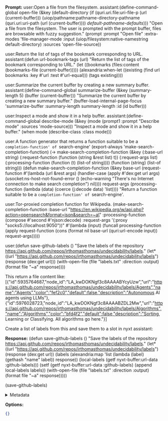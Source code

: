**Prompt:**
user:Open a file from the filesystem.
assistant:(define-command-global open-file
(&key
 (default-directory
  (if (quri.uri.file:uri-file-p (url (current-buffer)))
      (uiop/pathname:pathname-directory-pathname
       (quri.uri:uri-path (url (current-buffer))))
      *default-pathname-defaults*)))
"Open a file from the filesystem.
The user is prompted with the prompt buffer, files are browsable with
fuzzy suggestion."
(prompt :prompt "Open file" :extra-modes 'file-manager-mode :input
        (uiop/filesystem:native-namestring default-directory) :sources
        'open-file-source))


user:Return the list of tags of the bookmark corresponding to URL.
assistant:(defun url-bookmark-tags (url)
"Return the list of tags of the bookmark corresponding to URL."
(let ((bookmarks (files:content (bookmarks-file (current-buffer)))))
(alexandria:when-let ((existing
                       (find url bookmarks :key #'url :test #'url-equal)))
  (tags existing))))


user:Summarize the current buffer by creating a new summary buffer.
assistant:(define-command-global summarize-buffer
(&key (summary-length 5) (buffer (current-buffer)))
"Summarize the current buffer by creating a new summary buffer."
(buffer-load-internal-page-focus 'summarize-buffer :summary-length
                                summary-length :id (id buffer)))

user:Inspect a mode and show it in a help buffer.
assistant:(define-command-global describe-mode
(&key (mode (prompt1 :prompt "Describe mode" :sources 'mode-source)))
"Inspect a mode and show it in a help buffer."
(when mode (describe-class :class mode)))



user:A function generator that returns a function suitable to be a `completion-function' of `search-engine'
(export-always 'make-search-completion-function)
(-> make-search-completion-function
    (&key (:base-url string)
          (:request-function (function (string &rest list) t))
          (:request-args list)
          (:processing-function (function (t) (list-of string))))
    (function (string) (list-of string)))
(defun make-search-completion-function (&key base-url
                                          (request-function
                                          #'(lambda (url &rest args)
                                              (handler-case (apply #'dex:get url args)
                                                (usocket:ns-host-not-found-error ()
                                                  (echo-warning "There's no Internet connection to make search completion")
                                                  nil))))
                                          request-args
                                          (processing-function (lambda (data) (coerce (j:decode data) 'list))))
  "Return a function suitable to be a `completion-function' of `search-engine'.


user:Tor-proxied completion function for Wikipedia.
(make-search-completion-function
:base-url \"https://en.wikipedia.org/w/api.php?action=opensearch&format=json&search=~a\"
:processing-function (compose #'second #'njson:decode)
:request-args '(:proxy \"socks5://localhost:9050\"))"
  #'(lambda (input)
      (funcall processing-function
              (apply request-function
                      (cons (format nil base-url (quri:url-encode input))
                            request-args)))))

                            
user:(defun save-github-labels ()
  "Save the labels of the repository https://api.github.com/repos/irthomasthomas/undecidability/labels."
  (let* ((url "https://api.github.com/repos/irthomasthomas/undecidability/labels")
         (response (dex:get url)))
    (with-open-file (file "labels.txt" :direction :output)
      (format file "~a" response))))

This return a file content like:
[{"id":5935764687,"node_id":"LA_kwDOKNgf3c8AAAABYcyUzw","url":"https://api.github.com/repos/irthomasthomas/undecidability/labels/Agents","name":"Agents","color":"fef2c0","default":false,"description":"Autonomous AI agents using LLMs"},{"id":5976028723,"node_id":"LA_kwDOKNgf3c8AAAABZDL2Mw","url":"https://api.github.com/repos/irthomasthomas/undecidability/labels/Algorithms","name":"Algorithms","color":"bfd4f2","default":false,"description":"Sorting, Learning or Classifying. All algorithms go here."}]

Create a list of labels from this and save them to a slot in nyxt
assistant:


**Response:**
(defun save-github-labels ()
  "Save the labels of the repository https://api.github.com/repos/irthomasthomas/undecidability/labels."
  (let* ((url "https://api.github.com/repos/irthomasthomas/undecidability/labels")
         (response (dex:get url))
         (labels (alexandria:map 'list (lambda (label) (gethash "name" label)) response))
         (local-labels (getf nyxt-buffer:url-data :github-labels)))
    (setf (getf nyxt-buffer:url-data :github-labels) (append local-labels labels))
    (with-open-file (file "labels.txt" :direction :output)
      (format file "~a" response)))))

(save-github-labels)

<details><summary>Metadata</summary>

- Duration: 5372 ms
- Datetime: 2023-12-06T14:15:08.761119
- Model: gpt-3.5-turbo-0613

</details>

**Options:**
```json
{}
```


